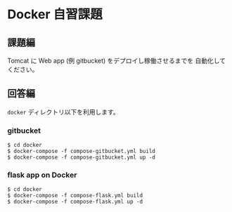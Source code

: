 # Docker 自習課題

## 課題編

Tomcat に Web app (例 gitbucket) をデプロイし稼働させるまでを
自動化してください。

## 回答編

``docker`` ディレクトリ以下を利用します。

### gitbucket

```
$ cd docker
$ docker-compose -f compose-gitbucket.yml build
$ docker-compose -f compose-gitbucket.yml up -d
```

### flask app on Docker

```
$ cd docker
$ docker-compose -f compose-flask.yml build
$ docker-compose -f compose-flask.yml up -d
```

